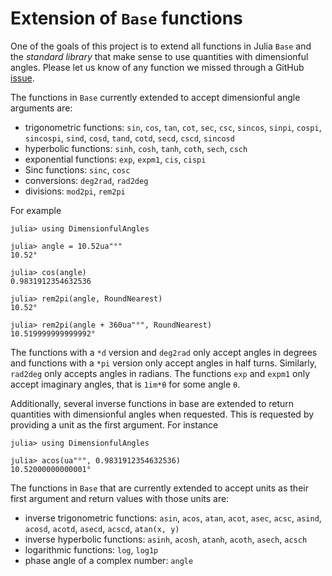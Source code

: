 # Extension of `Base` functions

One of the goals of this project is to extend all functions in Julia `Base` and the
*standard library* that make sense to use quantities with dimensionful angles.
Please let us know of any function we missed through a GitHub
[issue](https://github.com/cmichelenstrofer/DimensionfulAngles.jl/issues).

The functions in `Base` currently extended to accept dimensionful angle arguments are:

  - trigonometric functions: `sin`, `cos`, `tan`, `cot`, `sec`, `csc`, `sincos`, `sinpi`,
    `cospi`, `sincospi`, `sind`, `cosd`, `tand`, `cotd`, `secd`, `cscd`, `sincosd`
  - hyperbolic functions: `sinh`, `cosh`, `tanh`, `coth`, `sech`, `csch`
  - exponential functions: `exp`, `expm1`, `cis`, `cispi`
  - Sinc functions: `sinc`, `cosc`
  - conversions: `deg2rad`, `rad2deg`
  - divisions: `mod2pi`, `rem2pi`

For example

```jldoctest
julia> using DimensionfulAngles

julia> angle = 10.52ua"°"
10.52°

julia> cos(angle)
0.9831912354632536

julia> rem2pi(angle, RoundNearest)
10.52°

julia> rem2pi(angle + 360ua"°", RoundNearest)
10.519999999999992°
```

The functions with a `*d` version and `deg2rad` only accept angles in degrees and functions with a `*pi` version only accept angles in half turns.
Similarly, `rad2deg` only accepts angles in radians.
The functions `exp` and `expm1` only accept imaginary angles, that is `1im*θ` for some angle `θ`.

Additionally, several inverse functions in base are extended to return quantities with
dimensionful angles when requested.
This is requested by providing a unit as the first argument.
For instance

```jldocs
julia> using DimensionfulAngles

julia> acos(ua"°", 0.9831912354632536)
10.52000000000001°
```

The functions in `Base` that are currently extended to accept units as their first argument
and return values with those units are:

  - inverse trigonometric functions: `asin`, `acos`, `atan`, `acot`, `asec`, `acsc`, `asind`, `acosd`, `acotd`, `asecd`, `acscd`, `atan(x, y)`
  - inverse hyperbolic functions: `asinh`, `acosh`, `atanh`, `acoth`, `asech`, `acsch`
  - logarithmic functions: `log`, `log1p`
  - phase angle of a complex number: `angle`
